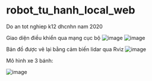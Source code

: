 # robot_tu_hanh_local_web
Do an tot nghiep k12 dhcnhn nam 2020

Giao diện điều khiển qua mạng cục bộ
![image](https://user-images.githubusercontent.com/90817736/136028249-0141a018-422f-4bf2-b7b3-78a2c3086cf7.png)
![image](https://user-images.githubusercontent.com/90817736/136028265-81644731-ba93-4db5-a7c1-ec1768e40dca.png)

Bản đồ được vẽ lại bằng cảm biến lidar qua Rviz
![image](https://user-images.githubusercontent.com/90817736/136028289-635c8aff-098f-4428-94c9-e1f3641c518e.png)

Mô hình xe 3 bánh:

![image](https://user-images.githubusercontent.com/90817736/136028316-a9d00a42-617c-493a-b192-0895967d5b44.png)
